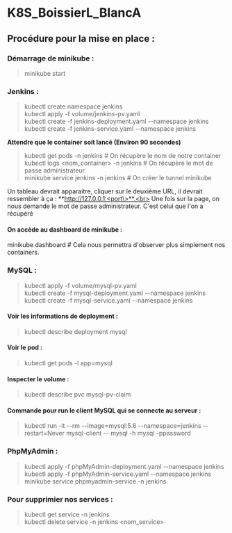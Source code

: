 # K8S_BoissierL_BlancA

<h2>Procédure pour la mise en place :</h2>

<h3>Démarrage de minikube :</h3>
                               

> minikube start

<h3>Jenkins :</h3>

> kubectl create namespace jenkins<br/>
> kubectl apply -f volume/jenkins-pv.yaml<br/>
> kubectl create -f jenkins-deployment.yaml --namespace jenkins<br/>
> kubectl create -f jenkins-service.yaml --namespace jenkins

**Attendre que le container soit lancé (Environ 90 secondes)**

> kubectl get pods -n jenkins # On récupère le nom de notre container<br/>
> kubectl logs <nom_container> -n jenkins # On récupère le mot de passe administrateur.<br/>
> minikube service jenkins -n jenkins # On créer le tunnel minikube

Un tableau devrait apparaitre, cliquer sur le deuxième URL, il devrait ressembler à ça : **http://127.0.0.1:<port\>**.<br>
Une fois sur la page, on nous demande le mot de passe administrateur. C'est celui que l'on a récupéré 
  
<h4>On accède au dashboard de minikube :</h4>
minikube dashboard # Cela nous permettra d'observer plus simplement nos containers.

<h3>MySQL :</h3>

> kubectl apply -f volume/mysql-pv.yaml<br/>
> kubectl create -f mysql-deployment.yaml --namespace jenkins<br/>
> kubectl create -f mysql-service.yaml --namespace jenkins

<h4>Voir les informations de deployment :</h4>

> kubectl describe deployment mysql

<h4>Voir le pod :</h4>

> kubectl get pods -l app=mysql

<h4>Inspecter le volume :</h4>

> kubectl describe pvc mysql-pv-claim

<h4>Commande pour run le client MySQL qui se connecte au serveur :</h4>

> kubectl run -it --rm --image=mysql:5.6 --namespace=jenkins --restart=Never mysql-client -- mysql -h mysql -ppassword


<h3>PhpMyAdmin :</h3>

> kubectl apply -f phpMyAdmin-deployment.yaml --namespace jenkins<br>
> kubectl apply -f phpMyAdmin-service.yaml --namespace jenkins<br>
> minikube service phpmyadmin-service -n jenkins


<h3>Pour supprimier nos services :</h3>

> kubectl get service -n jenkins<br/>
> kubectl delete service -n jenkins <nom_service>
